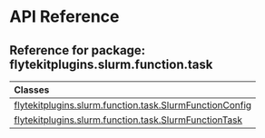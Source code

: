 # API Reference

## Reference for package: flytekitplugins.slurm.function.task

| Classes  |
| :------------- |
| [flytekitplugins.slurm.function.task.SlurmFunctionConfig](flytekitplugins_slurm_function_task_slurmfunctionconfig) |
| [flytekitplugins.slurm.function.task.SlurmFunctionTask](flytekitplugins_slurm_function_task_slurmfunctiontask) |

